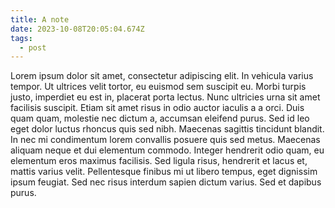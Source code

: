 ```yaml
---
title: A note
date: 2023-10-08T20:05:04.674Z
tags:
  - post
---
```

Lorem ipsum dolor sit amet, consectetur adipiscing elit. In vehicula varius tempor. Ut ultrices velit tortor, eu euismod sem suscipit eu. Morbi turpis justo, imperdiet eu est in, placerat porta lectus. Nunc ultricies urna sit amet facilisis suscipit. Etiam sit amet risus in odio auctor iaculis a a orci. Duis quam quam, molestie nec dictum a, accumsan eleifend purus. Sed id leo eget dolor luctus rhoncus quis sed nibh. Maecenas sagittis tincidunt blandit. In nec mi condimentum lorem convallis posuere quis sed metus. Maecenas aliquam neque et dui elementum commodo. Integer hendrerit odio quam, eu elementum eros maximus facilisis. Sed ligula risus, hendrerit et lacus et, mattis varius velit. Pellentesque finibus mi ut libero tempus, eget dignissim ipsum feugiat. Sed nec risus interdum sapien dictum varius. Sed et dapibus purus.